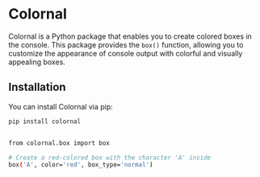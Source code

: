 # Colornal

Colornal is a Python package that enables you to create colored boxes in the console. This package provides the `box()` function, allowing you to customize the appearance of console output with colorful and visually appealing boxes.

## Installation

You can install Colornal via pip:

```bash
pip install colornal


from colornal.box import box

# Create a red-colored box with the character 'A' inside
box('A', color='red', box_type='normal')
